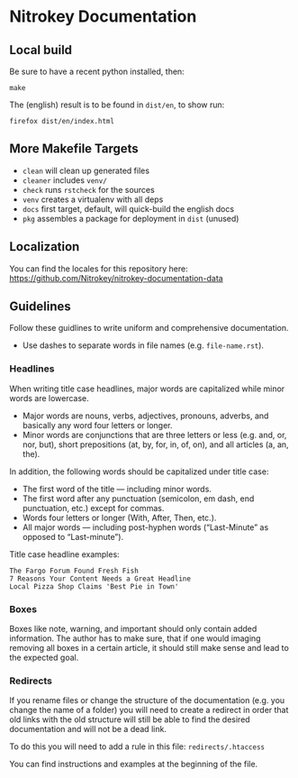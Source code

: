 # Nitrokey Documentation

## Local build

Be sure to have a recent python installed, then:

```
make
```

The (english) result is to be found in `dist/en`, to show run:
```
firefox dist/en/index.html
```

## More Makefile Targets

* `clean` will clean up generated files
* `cleaner` includes `venv/`
* `check` runs `rstcheck` for the sources
* `venv` creates a virtualenv with all deps
* `docs` first target, default, will quick-build the english docs
* `pkg` assembles a package for deployment in `dist` (unused)

## Localization

You can find the locales for this repository here: https://github.com/Nitrokey/nitrokey-documentation-data

## Guidelines

Follow these guidlines to write uniform and comprehensive documentation.

* Use dashes to separate words in file names (e.g. `file-name.rst`).

### Headlines

When writing title case headlines, major words are capitalized while minor words are lowercase.

* Major words are nouns, verbs, adjectives, pronouns, adverbs, and basically any word four letters or longer.
* Minor words are conjunctions that are three letters or less (e.g. and, or, nor, but), short prepositions (at, by, for, in, of, on), and all articles (a, an, the).

In addition, the following words should be capitalized under title case:

* The first word of the title — including minor words.
* The first word after any punctuation (semicolon, em dash, end punctuation, etc.) except for commas.
* Words four letters or longer (With, After, Then, etc.).
* All major words — including post-hyphen words (“Last-Minute” as opposed to “Last-minute”).

Title case headline examples:

    The Fargo Forum Found Fresh Fish
    7 Reasons Your Content Needs a Great Headline
    Local Pizza Shop Claims 'Best Pie in Town'

### Boxes

Boxes like note, warning, and important should only contain added information.
The author has to make sure, that if one would imaging removing all boxes in a certain article, it should still make sense and lead to the expected goal.

### Redirects

If you rename files or change the structure of the documentation (e.g. you change the name of a folder) you will need to create a redirect in order that old links with the old structure will still be able to find the desired documentation and will not be a dead link.

To do this you will need to add a rule in this file: `redirects/.htaccess`

You can find instructions and examples at the beginning of the file.
